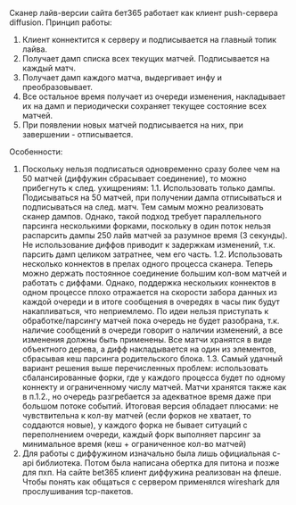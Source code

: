 Сканер лайв-версии сайта бет365 работает как клиент push-сервера diffusion.
Принцип работы:
1. Клиент коннектится к серверу и подписывается на главный топик лайва.
2. Получает дамп списка всех текущих матчей. Подписывается на каждый матч.
3. Получает дамп каждого матча, выдергивает инфу и преобразовывает.
4. Все остальное время получает из очереди изменения, накладывает их на дамп и периодически сохраняет текущее состояние всех матчей.
5. При появлении новых матчей подписывается на них, при завершении - отписывается.

Особенности:
1. Поскольку нельзя подписаться одновременно сразу более чем на 50 матчей (диффужин сбрасывает соединение), то можно прибегнуть к след. ухищрениям:
    1.1. Использовать только дампы. Подисываться на 50 матчей, при получении дампа отписываться и подписываться на след. матч. Тем самым можно реализовать сканер дампов. Однако, такой подход требует параллельного парсинга несколькими форками, поскольку в один поток нельзя распарсить дампы 250 лайв матчей за разумное время (3 секунды). Не использование диффов приводит к задержкам изменений, т.к. парсить дамп целиком затратнее, чем его часть.
    1.2. Использовать несколько коннектов в прелах одного процесса сканера. Теперь можно держать постоянное соединение большим кол-вом матчей и работать с диффами. Однако, поддержка нескольких коннектов в одном процессе плохо отражается на скорости забора данных из каждой очереди и в итоге сообщения в очередях в часы пик будут накапливаться, что неприемлемо. По идеи нельзя приступать к обработке/парсингу матчей пока очередь не будет разобрана, т.к. наличие сообщений в очереди говорит о наличии изменений, а все изменения должны быть применены. Все матчи хранятся в виде объектного дерева, а дифф накладывается на один из элементов, сбрасывая кеш парсинга родительского блока.
    1.3. Самый удачный вариант решения выше перечисленных проблем: использовать сбалансированные форки, где у каждого процесса будет по одному коннекту и ограниченному числу матчей. Матчи хранятся также как в п.1.2., но очередь разгребается за адекватное время даже при большом потоке событий. Итоговая версия обладает плюсами: не чувствительна к кол-ву матчей (если форков не хватает, то соддаются новые), у каждого форка не бывает ситуаций с переполнением очереди, каждый форк выполняет парсинг за минимальное время (кеш + ограниченное кол-во матчей)
2. Для работы с диффужином изначально была лишь официальная c-api библиотека. Потом была написана обертка для питона и позже для пхп. На сайте bet365 клиент диффужина реализован на флеше. Чтобы понять как общаться с сервером применялся wireshark для прослушивания tcp-пакетов.
